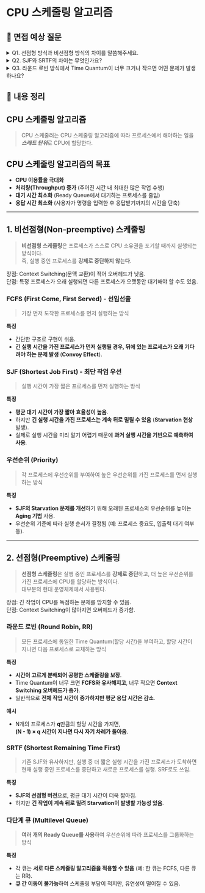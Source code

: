 # CPU 스케줄링 알고리즘

## 📌 면접 예상 질문

<details>
  <summary>Q1. 선점형 방식과 비선점형 방식의 차이를 말씀해주세요.</summary>
  </br>

비선점형: 실행 중인 프로세스가 스스로 CPU를 반환할 때까지 실행됩니다. 강제로 중단되지 않으며, 컨텍스트 스위칭 오버헤드가 적습니다.  

선점형: 더 높은 우선순위를 가진 프로세스가 도착하면 현재 실행 중인 프로세스를 강제로 중단하고 CPU를 할당할 수 있습니다. 현대 운영체제에서 많이 사용됩니다.


</details>

<details>
  <summary>Q2. SJF와 SRTF의 차이는 무엇인가요?</summary>
  </br>
SJF : 실행 시간이 가장 짧은 프로세스를 먼저 실행하는 방식입니다. 하지만 실행 중인 프로세스보다 더 짧은 작업이 도착해도 중단되지 않습니다.   

SRTF : 실행 중인 프로세스보다 실행 시간이 더 짧은 프로세스가 도착하면 현재 실행을 중단하고 새로운 프로세스를 실행합니다.

</details>

<details>
  <summary>Q3. 라운드 로빈 방식에서 Time Quantum이 너무 크거나 작으면 어떤 문제가 발생하나요?</summary>

Time Quantum이 너무 크면 각 프로세스가 오래 실행되므로 FCFS와 유사해지고, 짧은 작업이 오래 대기할 가능성이 커집니다.  

Time Quantum이 너무 작으면 컨텍스트 스위칭이 빈번하게 발생하여 오버헤드가 증가하고, 시스템 성능이 저하될 수 있습니다.
</details>

## 📌 내용 정리
## CPU 스케줄링 알고리즘
> CPU 스케줄러는 CPU 스케줄링 알고리즘에 따라 프로세스에서 해야하는 일을 ***스레드 단위***로 CPU에 할당한다.

## CPU 스케줄링 알고리즘의 목표  

- **CPU 이용률을 극대화**  
- **처리량(Throughput) 증가** (주어진 시간 내 최대한 많은 작업 수행)  
- **대기 시간 최소화** (Ready Queue에서 대기하는 프로세스를 줄임)  
- **응답 시간 최소화** (사용자가 명령을 입력한 후 응답받기까지의 시간을 단축)  

---

## 1. 비선점형(Non-preemptive) 스케줄링  
> **비선점형 스케줄링**은 프로세스가 스스로 CPU 소유권을 포기할 때까지 실행되는 방식이다.  
> 즉, 실행 중인 프로세스를 **강제로 중단하지 않는다**.  

장점: Context Switching(문맥 교환)이 적어 오버헤드가 낮음.  
단점: 특정 프로세스가 오래 실행되면 다른 프로세스가 오랫동안 대기해야 할 수도 있음.  

### FCFS (First Come, First Served) - **선입선출**  
> 가장 먼저 도착한 프로세스를 먼저 실행하는 방식  

**특징**  
- 간단한 구조로 구현이 쉬움.  
- **긴 실행 시간을 가진 프로세스가 먼저 실행될 경우, 뒤에 있는 프로세스가 오래 기다려야 하는 문제 발생** (**Convoy Effect**).  

### SJF (Shortest Job First) - **최단 작업 우선**  
> 실행 시간이 가장 짧은 프로세스를 먼저 실행하는 방식  

**특징**  
- **평균 대기 시간이 가장 짧아 효율성이 높음**.  
- 하지만 **긴 실행 시간을 가진 프로세스는 계속 뒤로 밀릴 수 있음** (**Starvation 현상** 발생).  
- 실제로 실행 시간을 미리 알기 어렵기 때문에 **과거 실행 시간을 기반으로 예측하여 사용**.  

### 우선순위 (Priority)  
> 각 프로세스에 우선순위를 부여하여 높은 우선순위를 가진 프로세스를 먼저 실행하는 방식  

**특징**  
- **SJF의 Starvation 문제를 개선**하기 위해 오래된 프로세스의 우선순위를 높이는 **Aging 기법** 사용.  
- 우선순위 기준에 따라 실행 순서가 결정됨 (예: 프로세스 중요도, 입출력 대기 여부 등).  

---

## 2. 선점형(Preemptive) 스케줄링  
> **선점형 스케줄링**은 실행 중인 프로세스를 **강제로 중단**하고, 더 높은 우선순위를 가진 프로세스에 CPU를 할당하는 방식이다.  
> 대부분의 현대 운영체제에서 사용된다.  

장점: 긴 작업이 CPU를 독점하는 문제를 방지할 수 있음.  
단점: Context Switching이 많아지면 오버헤드가 증가함.  

### **라운드 로빈 (Round Robin, RR)**  
> 모든 프로세스에 동일한 Time Quantum(할당 시간)을 부여하고, 할당 시간이 지나면 다음 프로세스로 교체하는 방식  

**특징**  
- **시간이 고르게 분배되어 공평한 스케줄링을 보장**.  
- Time Quantum이 너무 크면 **FCFS와 유사해지고**, 너무 작으면 **Context Switching 오버헤드가 증가**.  
- 일반적으로 **전체 작업 시간이 증가하지만 평균 응답 시간은 감소**.  

**예시**  
- N개의 프로세스가 **q**만큼의 할당 시간을 가지면,  
  **(N - 1) × q 시간이 지나면 다시 자기 차례가 돌아옴**.  

### **SRTF (Shortest Remaining Time First)**  
> 기존 SJF와 유사하지만, 실행 중 더 짧은 실행 시간을 가진 프로세스가 도착하면 현재 실행 중인 프로세스를 중단하고 새로운 프로세스를 실행. SRF로도 쓰임.

**특징**  
- **SJF의 선점형 버전**으로, 평균 대기 시간이 더욱 짧아짐.  
- 하지만 **긴 작업이 계속 뒤로 밀려 Starvation이 발생할 가능성 있음**.  

### **다단계 큐 (Multilevel Queue)**  
> **여러 개의 Ready Queue를 사용**하여 우선순위에 따라 프로세스를 그룹화하는 방식  

**특징**  
- 각 큐는 **서로 다른 스케줄링 알고리즘을 적용할 수 있음** (예: 한 큐는 FCFS, 다른 큐는 RR).  
- **큐 간 이동이 불가능**하여 스케줄링 부담이 적지만, 유연성이 떨어질 수 있음.
